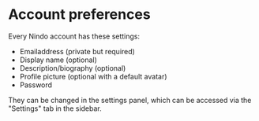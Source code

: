 # Account preferences

Every Nindo account has these settings:

- Emailaddress (private but required)
- Display name (optional)
- Description/biography (optional)
- Profile picture (optional with a default avatar)
- Password

They can be changed in the settings panel, which can be accessed via the "Settings" tab in the sidebar.
